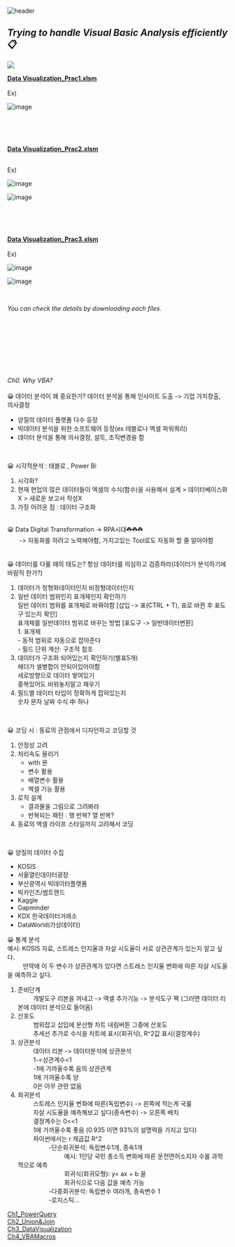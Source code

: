 ![header](https://capsule-render.vercel.app/api?type=waving&color=gradient&height=200&section=header&text=Excel%20VBA&fontSize=50)

## _Trying to handle Visual Basic Analysis efficiently_ 📋

<img src="https://img.shields.io/badge/Excel&nbsp;VBA-217346?style=for-the-badge&logo=Microsoft&logoColor=white">
<br/>


**[Data Visualization_Prac1.xlsm](https://github.com/Yeom-Suji/Excel-VBA/blob/main/Data%20Visualization_Prac1.xlsm)**<br/>
<br/>
Ex)<br/>

![image](https://github.com/Yeom-Suji/Excel-VBA/assets/127907081/6d1de000-9e1d-4686-b826-131467ec9026)

<br/>
<br/>
<br/>

**[Data Visualization_Prac2.xlsm](https://github.com/Yeom-Suji/Excel-VBA/blob/main/Data%20Visualization_Prac2.xlsx)**<br/>

<br/>
Ex)<br/>

![image](https://github.com/Yeom-Suji/Excel-VBA/assets/127907081/f4c6fdd3-7363-44ed-80d8-d9c9924d3210)

![image](https://github.com/Yeom-Suji/Excel-VBA/assets/127907081/24c870b2-0998-4e33-98be-c71e24b894c2)

<br/>
<br/>
<br/>

**[Data Visualization_Prac3.xlsm](https://github.com/Yeom-Suji/Excel-VBA/blob/main/Data%20Visualization_Prac3.xlsm)**<br/>
<br/>
Ex)<br/>

![image](https://github.com/Yeom-Suji/Excel-VBA/assets/127907081/6543e6b1-f82e-4db9-a7d8-340c2b7ff32f)

![image](https://github.com/Yeom-Suji/Excel-VBA/assets/127907081/4c8d3078-41ae-4d4a-8e6e-4263d03010f7)


<br/>

_You can check the details by downloading each files._

<br/>
<br/>
<br/>
<br/>
<br/>
<br/>
<br/>

_Ch0. Why VBA?_<br/>
<br/>
😀 데이터 분석이 왜 중요한가?
데이터 분석을 통해 인사이트 도출 -> 기업 가치창출, 의사결정
- 양질의 데이터 플랫폼 다수 등장
- 빅데이터 분석을 위한 소프트웨어 등장(ex 테블로나 엑셀 파워쿼리)
- 데이터 분석을 통해 의사결정, 설득, 조직변경을 함 

<br/>

😀 시각적분석 : 태블로 , Power Bi
1. 시각화?
2. 현재 현업의 많은 데이터들이 엑셀의 수식(함수)을 사용해서 설계 > 데이터베이스화 X > 새로운 보고서 작성X
3. 가장 어려운 점 : 데이터 구조화
<br/><br/>

😀 Data Digital Transformation -> RPA시대☘️☘️☘️<br/>
&nbsp; &nbsp; &nbsp; &nbsp;-> 자동화를 하려고 노력해야함, 가지고있는 Tool로도 자동화 할 줄 알아야함
<br/><br/>
<br/>
😀 데이터를 다룰 때의 태도는? 항상 데이터를 의심하고 검증하라(데이터가 분석하기에 바람직 한가?)<br/>
1. 데이터가 정형화데이터인지 비정형데이터인지<br/>
2. 일반 데이터 범위인지 표개체인지 확인하기<br/>
	일반 데이터 범위를 표개체로 바꿔야함 [삽입 -> 표(CTRL + T), 표로 바뀐 후 표도구 있는지 확인]<br/>
	표개체를 일반데이터 범위로 바꾸는 방법 [표도구 -> 일반데이터변환]<br/>
		1. 표개체<br/>
			- 동적 범위로 자동으로 잡아준다<br/>
			- 필드 단위 계산: 구조적 참조<br/>
3. 데이터가 구조화 되어있는지 확인하기(별표5개)<br/>
	헤더가 셀병합이 안되어있어야함<br/>
	세로방향으로 데이터 쌓여있기<br/>
	중복있어도 비워놓지말고 채우기<br/>
4. 필드별 데이터 타입이 정확하게 잡혀있는지<br/>
	숫자 문자 날짜 수식 中 하나<br/>
<br/>

😀 코딩 시 : 동료의 관점에서 디자인하고 코딩할 것
1. 안정성 고려
2. 처리속도 올리기
   - with 문
   - 변수 활용
   - 배열변수 활용
   - 엑셀 기능 활용
3. 로직 설계
   - 결과물을 그림으로 그려봐라
   - 반복되는 패턴 : 행 반복? 열 반복?
4. 동료의 엑셀 라이프 스타일까지 고려해서 코딩
<br/>

😀 양질의 데이터 수집
- KOSIS
- 서울열린데이터광장
- 부산광역시 빅데이터플랫폼
- 빅카인즈/썸트렌드
- Kaggle
- Gapminder
- KDX 한국데이터거래소
- DataWorld(가상데이터)



😀 통계 분석<br/>
예시: KOSIS 자료, 스트레스 인지율과 자살 시도율이 서로 상관관계가 있는지 알고 싶다.<br/>
&nbsp; &nbsp; &nbsp; &nbsp;  &nbsp;만약에 이 두 변수가 상관관계가 있다면 스트레스 인지율 변화에 따른 자살 시도울을 예측하고 싶다.<br/>
      
1. 준비단계<br/>
&nbsp; &nbsp; &nbsp; &nbsp;  &nbsp;개발도구 리본을 꺼내고 -> 엑셀 추가기능 -> 분석도구 팩 (그러면 데이터 리본에 데이터 분석으로 들어옴)<br/>
2. 산포도<br/>
&nbsp; &nbsp; &nbsp; &nbsp;  &nbsp;범위잡고 삽입에 분산형 차트 내림버튼 그중에 산포도<br/>
&nbsp; &nbsp; &nbsp; &nbsp;  &nbsp;추세선 추가로 수식을 차트에 표시(회귀식), R^2값 표시(결정계수)<br/>
3. 상관분석<br/>
&nbsp; &nbsp; &nbsp; &nbsp;  &nbsp;데이터 리본 -> 데이터분석에 상관분석<br/>
&nbsp; &nbsp; &nbsp; &nbsp;  &nbsp;1-<상관계수<1<br/>
&nbsp; &nbsp; &nbsp; &nbsp;  &nbsp;-1에 가까울수록 음의 상관관계<br/>
&nbsp; &nbsp; &nbsp; &nbsp;  &nbsp;1에 가까울수록 양<br/>
&nbsp; &nbsp; &nbsp; &nbsp;  &nbsp;0은 아무 관련 없음<br/>
4. 회귀분석<br/>
&nbsp; &nbsp; &nbsp; &nbsp;  &nbsp;스트레스 인지율 변화에 따른(독립변수) -> 왼쪽에 적는게 국룰<br/>
&nbsp; &nbsp; &nbsp; &nbsp;  &nbsp;자살 시도율을 예측해보고 싶다(종속변수) -> 오른쪽 배치<br/>
&nbsp; &nbsp; &nbsp; &nbsp;  &nbsp;결정계수는 0<<1<br/>
&nbsp; &nbsp; &nbsp; &nbsp;  &nbsp;1에 가까울수록 좋음 (0.935 이면 93%의 설명력을 가지고 있다)<br/>
&nbsp; &nbsp; &nbsp; &nbsp;  &nbsp;파이썬에서는 r 제곱값 R^2<br/>
&nbsp; &nbsp; &nbsp; &nbsp;  &nbsp;&nbsp; &nbsp; &nbsp; &nbsp;  &nbsp;-단순회귀분석: 독립변수1개, 종속1개<br/> 
&nbsp; &nbsp; &nbsp; &nbsp;  &nbsp;&nbsp; &nbsp; &nbsp; &nbsp;  &nbsp;&nbsp; &nbsp; &nbsp; &nbsp;  &nbsp;예시: 1인당 국민 총소득 변화에 따른 운전면허소지자 수를 과학적으로 예측<br/>
&nbsp; &nbsp; &nbsp; &nbsp;  &nbsp;&nbsp; &nbsp; &nbsp; &nbsp;  &nbsp;&nbsp; &nbsp; &nbsp; &nbsp;  &nbsp;회귀식(회귀모형): y= ax + b 꼴<br/>
&nbsp; &nbsp; &nbsp; &nbsp;  &nbsp;&nbsp; &nbsp; &nbsp; &nbsp;  &nbsp;&nbsp; &nbsp; &nbsp; &nbsp;  &nbsp;회귀식으로 다음 값을 예측 가능<br/>
&nbsp; &nbsp; &nbsp; &nbsp;  &nbsp;&nbsp; &nbsp; &nbsp; &nbsp;  &nbsp;-다중회귀분석: 독립변수 여러개, 종속변수 1<br/>
&nbsp; &nbsp; &nbsp; &nbsp;  &nbsp;&nbsp; &nbsp; &nbsp; &nbsp;  &nbsp;-로지스틱...<br/>



[Ch1_PowerQuery](https://github.com/Yeom-Suji/Excel-VBA/blob/main/Ch1_PowerQuery)<br/>
[Ch2_Union&Join](https://github.com/Yeom-Suji/Excel-VBA/blob/main/Ch2_Union%26Join)<br/>
[Ch3_DataVisualization](https://github.com/Yeom-Suji/Excel-VBA/blob/main/Ch3_DataVisualization)<br/>
[Ch4_VBAMacros](https://github.com/Yeom-Suji/Excel-VBA/blob/main/Ch4_VBAMacros)<br/>
